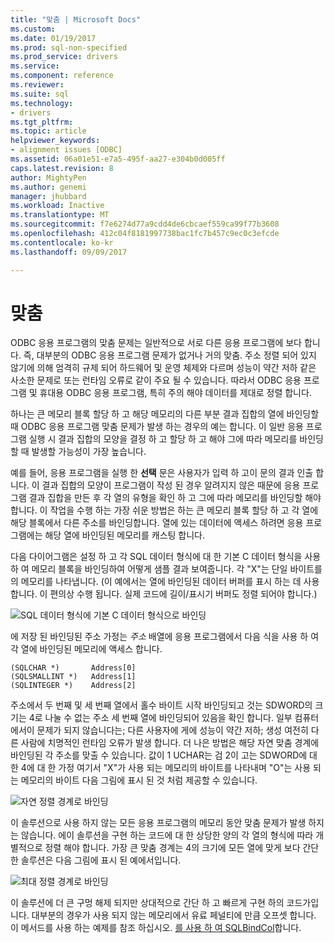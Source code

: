```yaml
---
title: "맞춤 | Microsoft Docs"
ms.custom: 
ms.date: 01/19/2017
ms.prod: sql-non-specified
ms.prod_service: drivers
ms.service: 
ms.component: reference
ms.reviewer: 
ms.suite: sql
ms.technology:
- drivers
ms.tgt_pltfrm: 
ms.topic: article
helpviewer_keywords:
- alignment issues [ODBC]
ms.assetid: 06a01e51-e7a5-495f-aa27-e304b0d005ff
caps.latest.revision: 8
author: MightyPen
ms.author: genemi
manager: jhubbard
ms.workload: Inactive
ms.translationtype: MT
ms.sourcegitcommit: f7e6274d77a9cdd4de6cbcaef559ca99f77b3608
ms.openlocfilehash: 412c04f8181997738bac1fc7b457c9ec0c3efcde
ms.contentlocale: ko-kr
ms.lasthandoff: 09/09/2017

---
```

# <a name="alignment"></a>맞춤
ODBC 응용 프로그램의 맞춤 문제는 일반적으로 서로 다른 응용 프로그램에 보다 합니다. 즉, 대부분의 ODBC 응용 프로그램 문제가 없거나 거의 맞춤. 주소 정렬 되어 있지 않기에 의해 엄격히 규제 되어 하드웨어 및 운영 체제와 다르며 성능이 약간 저하 같은 사소한 문제로 또는 런타임 오류로 같이 주요 될 수 있습니다. 따라서 ODBC 응용 프로그램 및 휴대용 ODBC 응용 프로그램, 특히 주의 해야 데이터를 제대로 정렬 합니다.  
  
 하나는 큰 메모리 블록 할당 하 고 해당 메모리의 다른 부분 결과 집합의 열에 바인딩할 때 ODBC 응용 프로그램 맞춤 문제가 발생 하는 경우의 예는 합니다. 이 일반 응용 프로그램 실행 시 결과 집합의 모양을 결정 하 고 할당 하 고 해야 그에 따라 메모리를 바인딩할 때 발생할 가능성이 가장 높습니다.  
  
 예를 들어, 응용 프로그램을 실행 한 **선택** 문은 사용자가 입력 하 고이 문의 결과 인출 합니다. 이 결과 집합의 모양이 프로그램이 작성 된 경우 알려지지 않은 때문에 응용 프로그램 결과 집합을 만든 후 각 열의 유형을 확인 하 고 그에 따라 메모리를 바인딩할 해야 합니다. 이 작업을 수행 하는 가장 쉬운 방법은 하는 큰 메모리 블록 할당 하 고 각 열에 해당 블록에서 다른 주소를 바인딩합니다. 열에 있는 데이터에 액세스 하려면 응용 프로그램에는 해당 열에 바인딩된 메모리를 캐스팅 합니다.  
  
 다음 다이어그램은 설정 하 고 각 SQL 데이터 형식에 대 한 기본 C 데이터 형식을 사용 하 여 메모리 블록을 바인딩하여 어떻게 샘플 결과 보여줍니다. 각 "X"는 단일 바이트를의 메모리를 나타냅니다. (이 예에서는 열에 바인딩된 데이터 버퍼를 표시 하는 데 사용 합니다. 이 편의상 수행 됩니다. 실제 코드에 길이/표시기 버퍼도 정렬 되어야 합니다.)  
  
 ![SQL 데이터 형식에 기본 C 데이터 형식으로 바인딩](../../../odbc/reference/develop-app/media/pr24.gif "pr24")  
  
 에 저장 된 바인딩된 주소 가정는 *주소* 배열에 응용 프로그램에서 다음 식을 사용 하 여 각 열에 바인딩된 메모리에 액세스 합니다.  
  
```  
(SQLCHAR *)       Address[0]  
(SQLSMALLINT *)   Address[1]  
(SQLINTEGER *)    Address[2]  
```  
  
 주소에서 두 번째 및 세 번째 열에서 홀수 바이트 시작 바인딩되고 것는 SDWORD의 크기는 4로 나눌 수 없는 주소 세 번째 열에 바인딩되어 있음을 확인 합니다. 일부 컴퓨터에서이 문제가 되지 않습니다는; 다른 사용자에 게에 성능이 약간 저하; 생성 여전히 다른 사람에 치명적인 런타임 오류가 발생 합니다. 더 나은 방법은 해당 자연 맞춤 경계에 바인딩된 각 주소를 맞출 수 있습니다. 값이 1 UCHAR는 검 2이 고는 SDWORD에 대 한 4에 대 한 가정 여기서 "X"가 사용 되는 메모리의 바이트를 나타내며 "O"는 사용 되는 메모리의 바이트 다음 그림에 표시 된 것 처럼 제공할 수 있습니다.  
  
 ![자연 정렬 경계로 바인딩](../../../odbc/reference/develop-app/media/pr25.gif "pr25")  
  
 이 솔루션으로 사용 하지 않는 모든 응용 프로그램의 메모리 동안 맞춤 문제가 발생 하지는 않습니다. 에이 솔루션을 구현 하는 코드에 대 한 상당한 양의 각 열의 형식에 따라 개별적으로 정렬 해야 합니다. 가장 큰 맞춤 경계는 4의 크기에 모든 열에 맞게 보다 간단한 솔루션은 다음 그림에 표시 된 예에서입니다.  
  
 ![최대 정렬 경계로 바인딩](../../../odbc/reference/develop-app/media/pr26.gif "pr26")  
  
 이 솔루션에 더 큰 구멍 해제 되지만 상대적으로 간단 하 고 빠르게 구현 하의 코드가입니다. 대부분의 경우가 사용 되지 않는 메모리에서 유료 페널티에 만큼 오프셋 합니다. 이 메서드를 사용 하는 예제를 참조 하십시오. [를 사용 하 여 SQLBindCol](../../../odbc/reference/develop-app/using-sqlbindcol.md)합니다.

